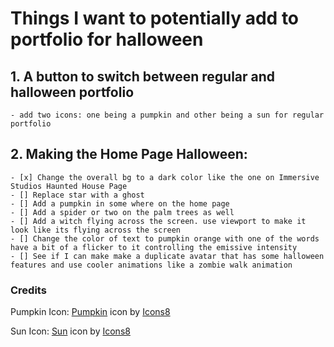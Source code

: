 # Things I want to potentially add to portfolio for halloween

## 1. A button to switch between regular and halloween portfolio

    - add two icons: one being a pumpkin and other being a sun for regular portfolio

## 2. Making the Home Page Halloween:

    - [x] Change the overall bg to a dark color like the one on Immersive Studios Haunted House Page
    - [] Replace star with a ghost
    - [] Add a pumpkin in some where on the home page
    - [] Add a spider or two on the palm trees as well
    - [] Add a witch flying across the screen. use viewport to make it look like its flying across the screen
    - [] Change the color of text to pumpkin orange with one of the words have a bit of a flicker to it controlling the emissive intensity
    - [] See if I can make make a duplicate avatar that has some halloween features and use cooler animations like a zombie walk animation

### Credits

Pumpkin Icon: <a target="_blank" href="https://icons8.com/icon/PJIN8upHR1g7/pumpkin">Pumpkin</a> icon by <a target="_blank" href="https://icons8.com">Icons8</a>

Sun Icon: <a target="_blank" href="https://icons8.com/icon/uOFF5nn1zZEo/sun">Sun</a> icon by <a target="_blank" href="https://icons8.com">Icons8</a>
